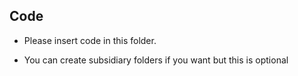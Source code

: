 ## Code

- Please insert code in this folder. 

- You can create subsidiary folders if you want but this is optional
